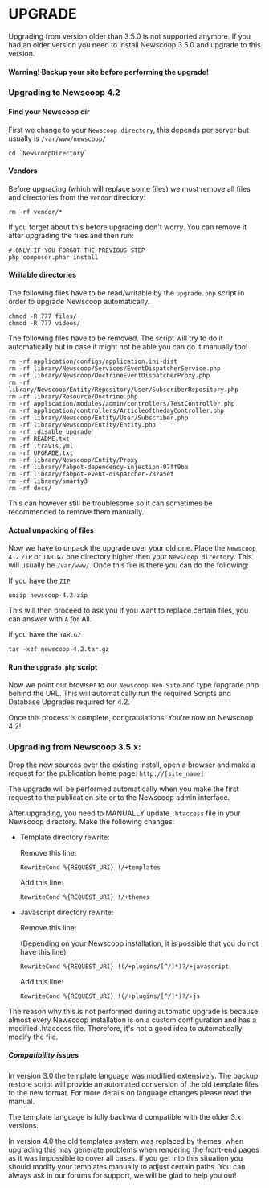 UPGRADE
=======


Upgrading from version older than 3.5.0 is not supported anymore. If you
had an older version you need to install Newscoop 3.5.0 and upgrade to this
version.

#### Warning! Backup your site before performing the upgrade!

### Upgrading to Newscoop 4.2
#### Find your Newscoop dir

First we change to your `Newscoop directory`, this depends per server but usually is `/var/www/newscoop/`
```
cd `NewscoopDirectory`
```

#### Vendors

Before upgrading (which will replace some files) we must remove all files and directories from the `vendor` directory:

```
rm -rf vendor/*
```

If you forget about this before upgrading don't worry. You can remove it after upgrading the files and then run: 

```
# ONLY IF YOU FORGOT THE PREVIOUS STEP
php composer.phar install
```

#### Writable directories

The following files have to be read/writable by the `upgrade.php` script in order to upgrade Newscoop automatically.


```
chmod -R 777 files/
chmod -R 777 videos/
```

The following files have to be removed. The script will try to do it automatically but in case it might not be able you can do it manually too!

```
rm -rf application/configs/application.ini-dist
rm -rf library/Newscoop/Services/EventDispatcherService.php
rm -rf library/Newscoop/DoctrineEventDispatcherProxy.php
rm -rf library/Newscoop/Entity/Repository/User/SubscriberRepository.php
rm -rf library/Resource/Doctrine.php
rm -rf application/modules/admin/controllers/TestController.php
rm -rf application/controllers/ArticleofthedayController.php
rm -rf library/Newscoop/Entity/User/Subscriber.php
rm -rf library/Newscoop/Entity/Entity.php
rm -rf .disable_upgrade
rm -rf README.txt
rm -rf .travis.yml
rm -rf UPGRADE.txt
rm -rf library/Newscoop/Entity/Proxy
rm -rf library/fabpot-dependency-injection-07ff9ba
rm -rf library/fabpot-event-dispatcher-782a5ef
rm -rf library/smarty3
rm -rf docs/
```
This can however still be troublesome so it can sometimes be recommended to remove them manually.

#### Actual unpacking of files
Now we have to unpack the upgrade over your old one. Place the `Newscoop 4.2` `ZIP` or `TAR.GZ` one directory higher then your `Newscoop directory`. This will usually be `/var/www/`. Once this file is there you can do the following:

If you have the `ZIP`

```
unzip newscoop-4.2.zip
```
This will then proceed to ask you if you want to replace certain files, you can answer with `A` for All.

If you have the `TAR.GZ`

```
tar -xzf newscoop-4.2.tar.gz
```

#### Run the `upgrade.php` script
Now we point our browser to our `Newscoop Web Site` and type /upgrade.php behind the URL. This will automatically run the required Scripts and Database Upgrades required for 4.2.

Once this process is complete, congratulations! You're now on Newscoop 4.2!

### Upgrading from Newscoop 3.5.x:

Drop the new sources over the existing install, open a browser and make a request for the publication home page: ```http://[site_name]```

The upgrade will be performed automatically when you make the first
request to the publication site or to the Newscoop admin interface.

After upgrading, you need to MANUALLY update ```.htaccess``` file in your 
Newscoop directory. Make the following changes:

* Template directory rewrite:

    Remove this line:

    ```RewriteCond %{REQUEST_URI} !/+templates```

    Add this line:

    ```RewriteCond %{REQUEST_URI} !/+themes```

* Javascript directory rewrite:

    Remove this line:

    (Depending on your Newscoop installation, it is possible that you do not
    have this line)

    ```RewriteCond %{REQUEST_URI} !(/+plugins/[^/]*)?/+javascript```

    Add this line:

    ```RewriteCond %{REQUEST_URI} !(/+plugins/[^/]*)?/+js```

The reason why this is not performed during automatic upgrade is because
almost every Newscoop installation is on a custom configuration and has a
modified .htaccess file. Therefore, it's not a good idea to automatically
modify the file.

##### Compatibility issues

In version 3.0 the template language was modified extensively. The
backup restore script will provide an automated conversion of the old
template files to the new format. For more details on language changes
please read the manual.

The template language is fully backward compatible with the older 3.x
versions.

In version 4.0 the old templates system was replaced by themes, when upgrading
this may generate problems when rendering the front-end pages as it was
impossible to cover all cases. If you get into this situation you should
modify your templates manually to adjust certain paths. You can always ask
in our forums for support, we will be glad to help you out!
